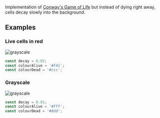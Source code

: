 Implementation of [Conway's Game of Life](https://en.wikipedia.org/wiki/Conway%27s_Game_of_Life) but instead of dying right away, cells decay slowly into the background.

## Examples

### Live cells in red

![grayscale](/doc/red.gif)

```javascript
const decay = 0.02;
const colourAlive = '#f41';
const colourDead = '#ccc';
```

### Grayscale

![grayscale](/doc/white.gif)

```javascript
const decay = 0.01;
const colourAlive = '#fff';
const colourDead = '#ddd';
```
